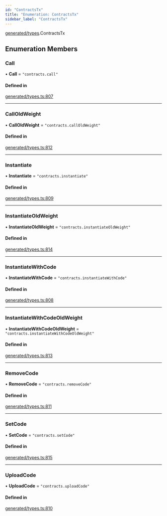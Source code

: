 ```yaml
---
id: "ContractsTx"
title: "Enumeration: ContractsTx"
sidebar_label: "ContractsTx"
---
```


[generated/types](../../../../modules/Generated/Types/Types.md).ContractsTx

## Enumeration Members

### Call

• **Call** = ``"contracts.call"``

#### Defined in

[generated/types.ts:807](https://github.com/PolymeshAssociation/polymesh-sdk/blob/995f17653/src/generated/types.ts#L807)

___

### CallOldWeight

• **CallOldWeight** = ``"contracts.callOldWeight"``

#### Defined in

[generated/types.ts:812](https://github.com/PolymeshAssociation/polymesh-sdk/blob/995f17653/src/generated/types.ts#L812)

___

### Instantiate

• **Instantiate** = ``"contracts.instantiate"``

#### Defined in

[generated/types.ts:809](https://github.com/PolymeshAssociation/polymesh-sdk/blob/995f17653/src/generated/types.ts#L809)

___

### InstantiateOldWeight

• **InstantiateOldWeight** = ``"contracts.instantiateOldWeight"``

#### Defined in

[generated/types.ts:814](https://github.com/PolymeshAssociation/polymesh-sdk/blob/995f17653/src/generated/types.ts#L814)

___

### InstantiateWithCode

• **InstantiateWithCode** = ``"contracts.instantiateWithCode"``

#### Defined in

[generated/types.ts:808](https://github.com/PolymeshAssociation/polymesh-sdk/blob/995f17653/src/generated/types.ts#L808)

___

### InstantiateWithCodeOldWeight

• **InstantiateWithCodeOldWeight** = ``"contracts.instantiateWithCodeOldWeight"``

#### Defined in

[generated/types.ts:813](https://github.com/PolymeshAssociation/polymesh-sdk/blob/995f17653/src/generated/types.ts#L813)

___

### RemoveCode

• **RemoveCode** = ``"contracts.removeCode"``

#### Defined in

[generated/types.ts:811](https://github.com/PolymeshAssociation/polymesh-sdk/blob/995f17653/src/generated/types.ts#L811)

___

### SetCode

• **SetCode** = ``"contracts.setCode"``

#### Defined in

[generated/types.ts:815](https://github.com/PolymeshAssociation/polymesh-sdk/blob/995f17653/src/generated/types.ts#L815)

___

### UploadCode

• **UploadCode** = ``"contracts.uploadCode"``

#### Defined in

[generated/types.ts:810](https://github.com/PolymeshAssociation/polymesh-sdk/blob/995f17653/src/generated/types.ts#L810)
